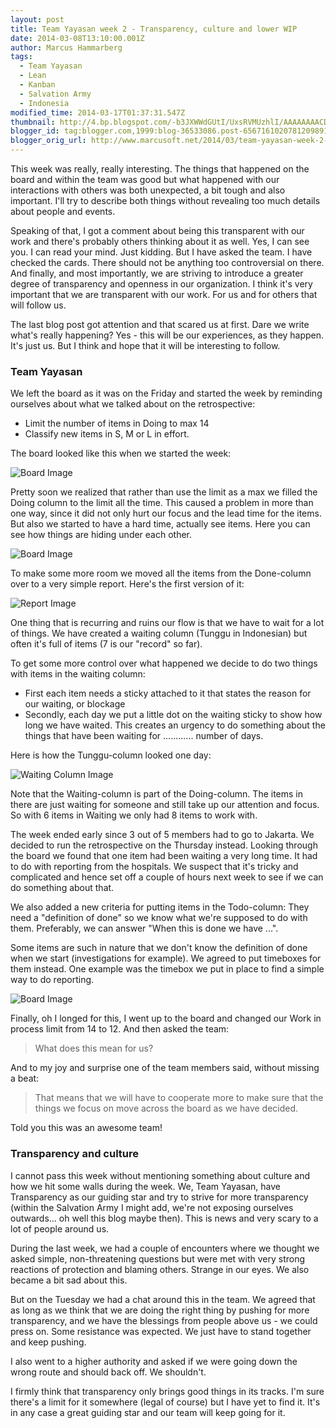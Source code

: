 ```yaml
---
layout: post
title: Team Yayasan week 2 - Transparency, culture and lower WIP
date: 2014-03-08T13:10:00.001Z
author: Marcus Hammarberg
tags:
  - Team Yayasan
  - Lean
  - Kanban
  - Salvation Army
  - Indonesia
modified_time: 2014-03-17T01:37:31.547Z
thumbnail: http://4.bp.blogspot.com/-b3JXWWdGUtI/UxsRVMUzhlI/AAAAAAAACDQ/bP1cT2mKAsc/s72-c/2014-03-04+15.06.08.jpg
blogger_id: tag:blogger.com,1999:blog-36533086.post-6567161020781209891
blogger_orig_url: http://www.marcusoft.net/2014/03/team-yayasan-week-2-transparency.html
---
```


This week was really, really interesting. The things that happened on the board and within the team was good but what happened with our interactions with others was both unexpected, a bit tough and also important. I'll try to describe both things without revealing too much details about people and events.

Speaking of that, I got a comment about being this transparent with our work and there's probably others thinking about it as well. Yes, I can see you. I can read your mind. Just kidding. But I have asked the team. I have checked the cards. There should not be anything too controversial on there. And finally, and most importantly, we are striving to introduce a greater degree of transparency and openness in our organization. I think it's very important that we are transparent with our work. For us and for others that will follow us.

The last blog post got attention and that scared us at first. Dare we write what's really happening? Yes - this will be our experiences, as they happen. It's just us. But I think and hope that it will be interesting to follow.

### Team Yayasan

We left the board as it was on the Friday and started the week by reminding ourselves about what we talked about on the retrospective:

- Limit the number of items in Doing to max 14
- Classify new items in S, M or L in effort.

The board looked like this when we started the week:

![Board Image](http://4.bp.blogspot.com/-b3JXWWdGUtI/UxsRVMUzhlI/AAAAAAAACDQ/bP1cT2mKAsc/s1600/2014-03-04+15.06.08.jpg)

Pretty soon we realized that rather than use the limit as a max we filled the Doing column to the limit all the time. This caused a problem in more than one way, since it did not only hurt our focus and the lead time for the items. But also we started to have a hard time, actually see items. Here you can see how things are hiding under each other.

![Board Image](http://4.bp.blogspot.com/-0AVQV3FBiMo/UxsRTGqqqII/AAAAAAAACDI/BsBFrRNZAxQ/s1600/2014-03-04+15.05.58.jpg)

To make some more room we moved all the items from the Done-column over to a very simple report. Here's the first version of it:

![Report Image](http://4.bp.blogspot.com/-JwWxC_Ps_NA/UxsSIRhYEbI/AAAAAAAACDY/ENBP09xwOaM/s1600/2014-03-04+08.09.01.jpg)

One thing that is recurring and ruins our flow is that we have to wait for a lot of things. We have created a waiting column (Tunggu in Indonesian) but often it's full of items (7 is our "record" so far).

To get some more control over what happened we decide to do two things with items in the waiting column:

- First each item needs a sticky attached to it that states the reason for our waiting, or blockage
- Secondly, each day we put a little dot on the waiting sticky to show how long we have waited. This creates an urgency to do something about the things that have been waiting for ............ number of days.

Here is how the Tunggu-column looked one day:

![Waiting Column Image](http://4.bp.blogspot.com/-GexY2k1xiR8/UxsTagnAuUI/AAAAAAAACDw/Lo1kSIcxDrM/s1600/wating+column.png)

Note that the Waiting-column is part of the Doing-column. The items in there are just waiting for someone and still take up our attention and focus. So with 6 items in Waiting we only had 8 items to work with.

The week ended early since 3 out of 5 members had to go to Jakarta. We decided to run the retrospective on the Thursday instead. Looking through the board we found that one item had been waiting a very long time. It had to do with reporting from the hospitals. We suspect that it's tricky and complicated and hence set off a couple of hours next week to see if we can do something about that.

We also added a new criteria for putting items in the Todo-column: They need a "definition of done" so we know what we're supposed to do with them. Preferably, we can answer "When this is done we have ...".

Some items are such in nature that we don't know the definition of done when we start (investigations for example). We agreed to put timeboxes for them instead. One example was the timebox we put in place to find a simple way to do reporting.

![Board Image](http://3.bp.blogspot.com/-UJi79wz6zh4/UxsTJbPHKeI/AAAAAAAACDo/z_SQp-Pva0U/s1600/2014-03-06+14.15.43.jpg)

Finally, oh I longed for this, I went up to the board and changed our Work in process limit from 14 to 12. And then asked the team:

> What does this mean for us?

And to my joy and surprise one of the team members said, without missing a beat:

> That means that we will have to cooperate more to make sure that the things we focus on move across the board as we have decided.

Told you this was an awesome team!

### Transparency and culture

I cannot pass this week without mentioning something about culture and how we hit some walls during the week. We, Team Yayasan, have Transparency as our guiding star and try to strive for more transparency (within the Salvation Army I might add, we're not exposing ourselves outwards... oh well this blog maybe then). This is news and very scary to a lot of people around us.

During the last week, we had a couple of encounters where we thought we asked simple, non-threatening questions but were met with very strong reactions of protection and blaming others. Strange in our eyes. We also became a bit sad about this.

But on the Tuesday we had a chat around this in the team. We agreed that as long as we think that we are doing the right thing by pushing for more transparency, and we have the blessings from people above us - we could press on. Some resistance was expected. We just have to stand together and keep pushing.

I also went to a higher authority and asked if we were going down the wrong route and should back off. We shouldn't.

I firmly think that transparency only brings good things in its tracks. I'm sure there's a limit for it somewhere (legal of course) but I have yet to find it. It's in any case a great guiding star and our team will keep going for it.
